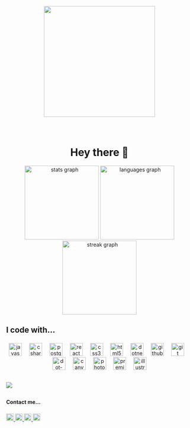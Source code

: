 <div align="center">
  <img height="300" src="https://media3.giphy.com/media/L1R1tvI9svkIWwpVYr/giphy.gif?cid=ecf05e47e6hrch8yhtetkesx0docyhvxisdaw2lj3s8r5qyc&ep=v1_gifs_related&rid=giphy.gif&ct=g"  />
</div>

###

<br clear="both">

<h1 align="center">Hey there 👾</h1>


<div align="center">
  <img src="https://github-readme-stats.vercel.app/api?username=busenuryildiz&theme=bear&show_icons=true&hide_border=false&count_private=true" height="200" alt="stats graph"  />
  <img src="https://github-readme-stats.vercel.app/api/top-langs?username=busenuryildiz&locale=en&hide_title=false&layout=compact&card_width=320&langs_count=5&theme=bear&hide_border=false&order=2" height="200" alt="languages graph"  />
  <img src="https://streak-stats.demolab.com?user=busenuryildiz&locale=en&mode=daily&theme=bear&hide_border=false&border_radius=8&date_format=j%20M%5B%20Y%5D&order=3" height="200" alt="streak graph"  />
</div>

###
<h2 align="left">I code with...</h2>

###


<div align="center">
  <img src="https://skillicons.dev/icons?i=js" height="35" alt="javascript logo"  />
  <img width="12" />
  <img src="https://skillicons.dev/icons?i=cs" height="35" alt="csharp logo"  />
  <img width="12" />
  <img src="https://skillicons.dev/icons?i=postgres" height="35" alt="postgresql logo"  />
  <img width="12" />
  <img src="https://skillicons.dev/icons?i=react" height="35" alt="react logo"  />
  <img width="12" />
  <img src="https://skillicons.dev/icons?i=css" height="35" alt="css3 logo"  />
  <img width="12" />
  <img src="https://skillicons.dev/icons?i=html" height="35" alt="html5 logo"  />
  <img width="12" />
  <img src="https://cdn.jsdelivr.net/gh/devicons/devicon/icons/dotnetcore/dotnetcore-original.svg" height="35" alt="dotnetcore logo"  />
  <img width="12" />
  <img src="https://skillicons.dev/icons?i=github" height="35" alt="github logo"  />
  <img width="12" />
  <img src="https://skillicons.dev/icons?i=git" height="35" alt="git logo"  />
  <img width="12" />
  <img src="https://skillicons.dev/icons?i=dotnet" height="35" alt="dot-net logo"  />
  <img width="12" />
  <img src="https://cdn.simpleicons.org/canva/00C4CC" height="35" alt="canva logo"  />
  <img width="12" />
  <img src="https://cdn.simpleicons.org/adobephotoshop/31A8FF" height="35" alt="photoshop logo"  />
  <img width="12" />
  <img src="https://cdn.simpleicons.org/adobepremierepro/9999FF" height="35" alt="premierepro logo"  />
  <img width="12" />
  <img src="https://cdn.simpleicons.org/adobeillustrator/FF9A00" height="35" alt="illustrator logo"  />
</div>

##
<!--### 🔝 Top Contributed Repo
<div align="center">
  <img src="https://github-contributor-stats.vercel.app/api?username=busenuryildiz&limit=5&theme=bear&combine_all_yearly_contributions=true" height="300" alt="stats graph"  />
  </div>
-->
###

[![](https://visitcount.itsvg.in/api?id=busenuryildiz&icon=6&color=5)](https://visitcount.itsvg.in)

##
<h4 align="left">Contact me...</h4>

###

<div align="left">
  <a href="mailto:busenurryildiz@gmail.com" target="_blank">
    <img src="https://img.shields.io/static/v1?message=Gmail&logo=gmail&label=&color=D14836&logoColor=white&labelColor=&style=for-the-badge" height="20" alt="gmail logo"  />
  </a>
  <a href="https://www.linkedin.com/in/buseyildizz/" target="_blank">
    <img src="https://img.shields.io/static/v1?message=LinkedIn&logo=linkedin&label=&color=0077B5&logoColor=white&labelColor=&style=for-the-badge" height="20" alt="linkedin logo"  />
  </a>
  <a href="https://codesandbox.io/u/busenuryildiz" target="_blank">
    <img src="https://img.shields.io/static/v1?message=Codesandbox&logo=codesandbox&label=&color=040404&logoColor=DBDBDB&labelColor=&style=for-the-badge" height="20" alt="codesandbox logo"  />
  </a>
  <a href="https://www.hackerrank.com/profile/busenuryildiz531" target="_blank">
    <img src="https://img.shields.io/static/v1?message=HackerRank&logo=hackerrank&label=&color=2EC866&logoColor=white&labelColor=&style=for-the-badge" height="20" alt="hackerrank logo"  />
  </a>
</div>

